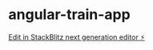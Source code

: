 # angular-train-app

[Edit in StackBlitz next generation editor ⚡️](https://stackblitz.com/~/github.com/sambharani/angular-train-app)
